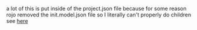 a lot of this is put inside of the project.json file because for some reason rojo removed the init.model.json file so I literally can't properly do children<br>
see [here](https://github.com/ReRand/RENTED/blob/v2/default.project.json)